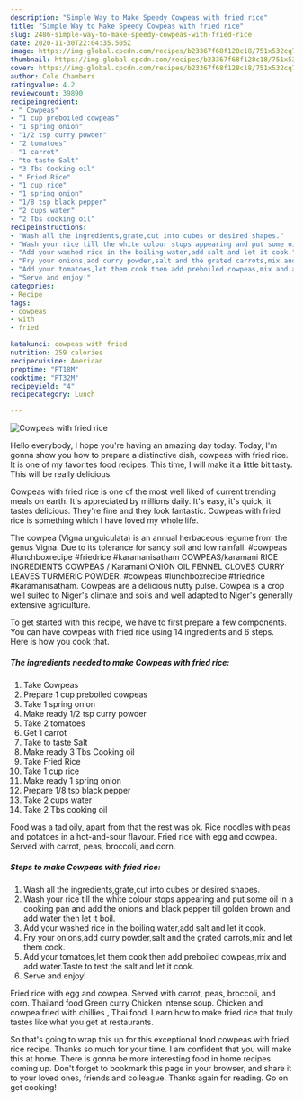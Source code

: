 ```yaml
---
description: "Simple Way to Make Speedy Cowpeas with fried rice"
title: "Simple Way to Make Speedy Cowpeas with fried rice"
slug: 2486-simple-way-to-make-speedy-cowpeas-with-fried-rice
date: 2020-11-30T22:04:35.505Z
image: https://img-global.cpcdn.com/recipes/b23367f68f128c18/751x532cq70/cowpeas-with-fried-rice-recipe-main-photo.jpg
thumbnail: https://img-global.cpcdn.com/recipes/b23367f68f128c18/751x532cq70/cowpeas-with-fried-rice-recipe-main-photo.jpg
cover: https://img-global.cpcdn.com/recipes/b23367f68f128c18/751x532cq70/cowpeas-with-fried-rice-recipe-main-photo.jpg
author: Cole Chambers
ratingvalue: 4.2
reviewcount: 39890
recipeingredient:
- " Cowpeas"
- "1 cup preboiled cowpeas"
- "1 spring onion"
- "1/2 tsp curry powder"
- "2 tomatoes"
- "1 carrot"
- "to taste Salt"
- "3 Tbs Cooking oil"
- " Fried Rice"
- "1 cup rice"
- "1 spring onion"
- "1/8 tsp black pepper"
- "2 cups water"
- "2 Tbs cooking oil"
recipeinstructions:
- "Wash all the ingredients,grate,cut into cubes or desired shapes."
- "Wash your rice till the white colour stops appearing and put some oil in a cooking pan and add the onions and black pepper till golden brown and add water then let it boil."
- "Add your washed rice in the boiling water,add salt and let it cook."
- "Fry your onions,add curry powder,salt and the grated carrots,mix and let them cook."
- "Add your tomatoes,let them cook then add preboiled cowpeas,mix and add water.Taste to test the salt and let it cook."
- "Serve and enjoy!"
categories:
- Recipe
tags:
- cowpeas
- with
- fried

katakunci: cowpeas with fried 
nutrition: 259 calories
recipecuisine: American
preptime: "PT18M"
cooktime: "PT32M"
recipeyield: "4"
recipecategory: Lunch

---
```



![Cowpeas with fried rice](https://img-global.cpcdn.com/recipes/b23367f68f128c18/751x532cq70/cowpeas-with-fried-rice-recipe-main-photo.jpg)

Hello everybody, I hope you're having an amazing day today. Today, I'm gonna show you how to prepare a distinctive dish, cowpeas with fried rice. It is one of my favorites food recipes. This time, I will make it a little bit tasty. This will be really delicious.

Cowpeas with fried rice is one of the most well liked of current trending meals on earth. It's appreciated by millions daily. It's easy, it's quick, it tastes delicious. They're fine and they look fantastic. Cowpeas with fried rice is something which I have loved my whole life.

The cowpea (Vigna unguiculata) is an annual herbaceous legume from the genus Vigna. Due to its tolerance for sandy soil and low rainfall. #cowpeas #lunchboxrecipe #friedrice #karamanisatham COWPEAS/karamani RICE INGREDIENTS COWPEAS / Karamani ONION OIL FENNEL CLOVES CURRY LEAVES TURMERIC POWDER. #cowpeas #lunchboxrecipe #friedrice #karamanisatham. Cowpeas are a delicious nutty pulse. Cowpea is a crop well suited to Niger&#39;s climate and soils and well adapted to Niger&#39;s generally extensive agriculture.


To get started with this recipe, we have to first prepare a few components. You can have cowpeas with fried rice using 14 ingredients and 6 steps. Here is how you cook that.

<!--inarticleads1-->

##### The ingredients needed to make Cowpeas with fried rice:

1. Take  Cowpeas
1. Prepare 1 cup preboiled cowpeas
1. Take 1 spring onion
1. Make ready 1/2 tsp curry powder
1. Take 2 tomatoes
1. Get 1 carrot
1. Take to taste Salt
1. Make ready 3 Tbs Cooking oil
1. Take  Fried Rice
1. Take 1 cup rice
1. Make ready 1 spring onion
1. Prepare 1/8 tsp black pepper
1. Take 2 cups water
1. Take 2 Tbs cooking oil


Food was a tad oily, apart from that the rest was ok. Rice noodles with peas and potatoes in a hot-and-sour flavour. Fried rice with egg and cowpea. Served with carrot, peas, broccoli, and corn. 

<!--inarticleads2-->

##### Steps to make Cowpeas with fried rice:

1. Wash all the ingredients,grate,cut into cubes or desired shapes.
1. Wash your rice till the white colour stops appearing and put some oil in a cooking pan and add the onions and black pepper till golden brown and add water then let it boil.
1. Add your washed rice in the boiling water,add salt and let it cook.
1. Fry your onions,add curry powder,salt and the grated carrots,mix and let them cook.
1. Add your tomatoes,let them cook then add preboiled cowpeas,mix and add water.Taste to test the salt and let it cook.
1. Serve and enjoy!


Fried rice with egg and cowpea. Served with carrot, peas, broccoli, and corn. Thailand food Green curry Chicken Intense soup. Chicken and cowpea fried with chillies , Thai food. Learn how to make fried rice that truly tastes like what you get at restaurants. 

So that's going to wrap this up for this exceptional food cowpeas with fried rice recipe. Thanks so much for your time. I am confident that you will make this at home. There is gonna be more interesting food in home recipes coming up. Don't forget to bookmark this page in your browser, and share it to your loved ones, friends and colleague. Thanks again for reading. Go on get cooking!
